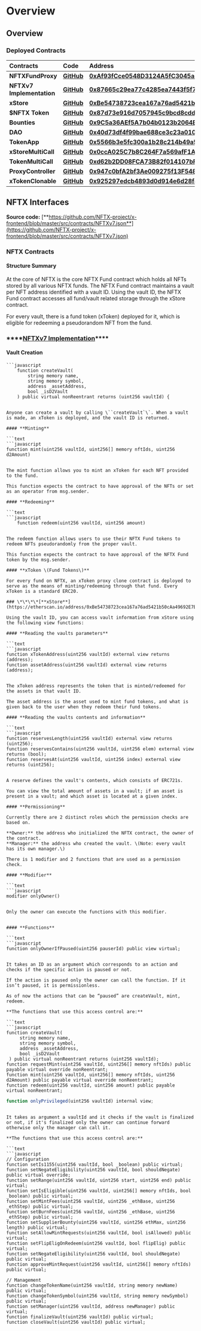 # Overview

## Overview

### **Deployed Contracts** 

| **Contracts** | **Code** | **Address** |
| :--- | :--- | :--- |
| **NFTXFundProxy** | [**GitHub**](https://docs.openzeppelin.com/contracts/3.x/api/proxy#UpgradeableProxy) | [**0xAf93fCce0548D3124A5fC3045adAf1ddE4e8Bf7e**](https://etherscan.io/address/0xAf93fCce0548D3124A5fC3045adAf1ddE4e8Bf7e) |
| **NFTXv7 Implementation** | [**GitHub**](https://github.com/NFTX-project/x-contracts-private/blob/master/contracts/NFTXv7.sol) | [**0x87665c29ea77c4285ea7443f5f71c54ea90305b8**](https://etherscan.io/address/0x87665c29ea77c4285ea7443f5f71c54ea90305b8#code) |
| **xStore** | [**GitHub**](https://github.com/NFTX-project/x-contracts/blob/master/contracts/XStore.sol) | [**0xBe54738723cea167a76ad5421b50cAa49692E7B7**](https://etherscan.io/address/0xBe54738723cea167a76ad5421b50cAa49692E7B7) |
| **$NFTX Token** | [**GitHub**](https://github.com/aragon/minime/blob/master/contracts/MiniMeToken.sol) | [**0x87d73e916d7057945c9bcd8cdd94e42a6f47f776**](https://etherscan.io/address/0x87d73e916d7057945c9bcd8cdd94e42a6f47f776) |
| **Bounties** | [**GitHub**](https://github.com/NFTX-project/x-bounties/blob/master/contracts/XBouties.sol) | [**0x9C5a36AEf5A7b04b0123b2064BD20bc47183e1DC**](https://etherscan.io/address/0x9C5a36AEf5A7b04b0123b2064BD20bc47183e1DC) |
| **DAO** | [**GitHub**](https://github.com/NFTX-project/x-contracts/blob/master/contracts/XController.sol) | [**0x40d73df4f99bae688ce3c23a01022224fe16c7b2**](https://etherscan.io/address/0x40d73df4f99bae688ce3c23a01022224fe16c7b2) |
| **TokenApp** | [**GitHub**](https://github.com/NFTX-project/x-bounties/blob/master/contracts/TokenAppController.sol) | [**0x5566b3e5fc300a1b28c214b49a5950c34d00eb33**](https://etherscan.io/address/0x5566b3e5fc300a1b28c214b49a5950c34d00eb33) |
| **xStoreMultiCall** | [**GitHub**](https://github.com/NFTX-project/x-backend/blob/master/contracts/XStoreMultiCall.json) | [**0x0ccA025C7b8C264F7a569afF1A74907CD43AeD62**](https://etherscan.io/address/0x0ccA025C7b8C264F7a569afF1A74907CD43AeD62) |
| **TokenMultiCall** | [**GitHub**](https://github.com/NFTX-project/x-backend/blob/master/contracts/TokenMultiCall.json) | [**0xd62b2DD08FCA73B82f014107bF1CC888C61b8dF3**](https://etherscan.io/address/0xd62b2DD08FCA73B82f014107bF1CC888C61b8dF3) |
| **ProxyController** | [**GitHub**](https://github.com/NFTX-project/x-contracts/blob/master/contracts/ProxyController.sol) | [**0x947c0bfA2bf3Ae009275f13F548Ba539d38741C2**](https://etherscan.io/address/0x947c0bfA2bf3Ae009275f13F548Ba539d38741C2) |
| **xTokenClonable** | [**GitHub**](https://github.com/NFTX-project/x-contracts-private/blob/master/contracts/XTokenClonable.sol) | [**0x925297edcb4893d0d914e6d28f49381d47b864b0**](https://etherscan.io/address/0x925297edcb4893d0d914e6d28f49381d47b864b0) |

## **NFTX Interfaces**

**Source code:** [**https://github.com/NFTX-project/x-frontend/blob/master/src/contracts/NFTXv7.json**](https://github.com/NFTX-project/x-frontend/blob/master/src/contracts/NFTXv7.json)

### **NFTX Contracts**

#### **Structure Summary** 

At the core of NFTX is the core NFTX Fund contract which holds all NFTs stored by all various NFTX funds. The NFTX Fund contract maintains a vault per NFT address identified with a vault ID. Using the vault ID, the NFTX Fund contract accesses all fund/vault related storage through the xStore contract.

For every vault, there is a fund token \(xToken\) deployed for it, which is eligible for redeeming a pseudorandom NFT from the fund.

### \*\*\*\*[**NFTXv7 Implementation**](https://etherscan.io/address/0x87665c29ea77c4285ea7443f5f71c54ea90305b8)\*\*\*\*

#### **Vault Creation**

```text
```javascript
    function createVault(
        string memory name,
        string memory symbol,
        address _assetAddress,
        bool _isD2Vault
    ) public virtual nonReentrant returns (uint256 vaultId) {
```
```

Anyone can create a vault by calling \``createVault`\`. When a vault is made, an xToken is deployed, and the vault ID is returned.

#### **Minting**

```text
```javascript
function mint(uint256 vaultId, uint256[] memory nftIds, uint256 d2Amount)
```
```

The mint function allows you to mint an xToken for each NFT provided to the fund.

This function expects the contract to have approval of the NFTs or set as an operator from msg.sender.

#### **Redeeming**

```text
```javascript
    function redeem(uint256 vaultId, uint256 amount)
```
```

The redeem function allows users to use their NFTX Fund tokens to redeem NFTs pseudorandomly from the proper vault. 

This function expects the contract to have approval of the NFTX Fund token by the msg.sender.

#### **xToken \(Fund Tokens\)**

For every fund on NFTX, an xToken proxy clone contract is deployed to serve as the means of minting/redeeming through that fund. Every xToken is a standard ERC20.

### \*\*\*\*[**xStore**](https://etherscan.io/address/0xBe54738723cea167a76ad5421b50cAa49692E7B7)\*\*\*\*

Using the vault ID, you can access vault information from xStore using the following view functions:

#### **Reading the vaults parameters**

```text
```javascript
function xTokenAddress(uint256 vaultId) external view returns (address);
function assetAddress(uint256 vaultId) external view returns (address);
```
```

The xToken address represents the token that is minted/redeemed for the assets in that vault ID.

The asset address is the asset used to mint fund tokens, and what is given back to the user when they redeem their fund tokens.

#### **Reading the vaults contents and information**

```text
```javascript
function reservesLength(uint256 vaultId) external view returns (uint256);
function reservesContains(uint256 vaultId, uint256 elem) external view returns (bool);
function reservesAt(uint256 vaultId, uint256 index) external view returns (uint256);
```
```

A reserve defines the vault's contents, which consists of ERC721s. 

You can view the total amount of assets in a vault; if an asset is present in a vault; and which asset is located at a given index. 

#### **Permissioning**

Currently there are 2 distinct roles which the permission checks are based on.

**Owner:** the address who initialized the NFTX contract, the owner of the contract.  
**Manager:** the address who created the vault. \(Note: every vault has its own manager.\)

There is 1 modifier and 2 functions that are used as a permission check.

#### **Modifier**

```text
```javascript
modifier onlyOwner()
```
```

Only the owner can execute the functions with this modifier.  


#### **Functions**

```text
```javascript
function onlyOwnerIfPaused(uint256 pauserId) public view virtual;
```
```

It takes an ID as an argument which corresponds to an action and checks if the specific action is paused or not.

If the action is paused only the owner can call the function. If it isn’t paused, it is permissionless.

As of now the actions that can be “paused” are createVault, mint, redeem.

**The functions that use this access control are:**

```text
```javascript
function createVault(
     string memory name,
     string memory symbol,
     address _assetAddress,
     bool _isD2Vault
 ) public virtual nonReentrant returns (uint256 vaultId);
function requestMint(uint256 vaultId, uint256[] memory nftIds) public payable virtual override nonReentrant;
function mint(uint256 vaultId, uint256[] memory nftIds, uint256 d2Amount) public payable virtual override nonReentrant;
function redeem(uint256 vaultId, uint256 amount) public payable virtual nonReentrant;
```

```javascript
function onlyPrivileged(uint256 vaultId) internal view;
```
```

It takes as argument a vaultId and it checks if the vault is finalized or not, if it's finalized only the owner can continue forward otherwise only the manager can call it.

**The functions that use this access control are:**

```text
```javascript
// Configuration
function setIs1155(uint256 vaultId, bool _boolean) public virtual;
function setNegateEligibility(uint256 vaultId, bool shouldNegate) public virtual override;
function setRange(uint256 vaultId, uint256 start, uint256 end) public virtual;
function setIsEligible(uint256 vaultId, uint256[] memory nftIds, bool _boolean) public virtual;
function setMintFees(uint256 vaultId, uint256 _ethBase, uint256 _ethStep) public virtual;
function setBurnFees(uint256 vaultId, uint256 _ethBase, uint256 _ethStep) public virtual;
function setSupplierBounty(uint256 vaultId, uint256 ethMax, uint256 length) public virtual;
function setAllowMintRequests(uint256 vaultId, bool isAllowed) public virtual;
function setFlipEligOnRedeem(uint256 vaultId, bool flipElig) public virtual;
function setNegateEligibility(uint256 vaultId, bool shouldNegate) public virtual;
function approveMintRequest(uint256 vaultId, uint256[] memory nftIds) public virtual;

// Management
function changeTokenName(uint256 vaultId, string memory newName) public virtual;
function changeTokenSymbol(uint256 vaultId, string memory newSymbol) public virtual;
function setManager(uint256 vaultId, address newManager) public virtual;
function finalizeVault(uint256 vaultId) public virtual;
function closeVault(uint256 vaultId) public virtual;
```


```


